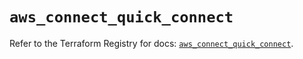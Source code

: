 # `aws_connect_quick_connect`

Refer to the Terraform Registry for docs: [`aws_connect_quick_connect`](https://registry.terraform.io/providers/hashicorp/aws/5.98.0/docs/resources/connect_quick_connect).
